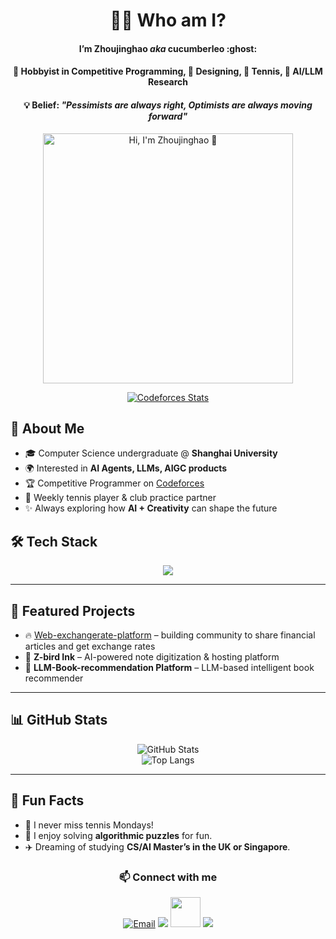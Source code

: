 

<h1 align="center">👨‍💻 Who am I? </h1>

<h4 align="center"> I’m <b>Zhoujinghao</b> <i>aka</i> cucumberleo :ghost: </h4>
<h4 align="center"> 🌱 Hobbyist in <b>Competitive Programming</b>, 🎨 <b>Designing</b>, 🎾 <b>Tennis</b>, 🤖 <b>AI/LLM Research</b> </h4>
<h4 align="center"> 💡 Belief: <i>"Pessimists are always right, Optimists are always moving forward"</i> </h4>


<p align="center">
  <img src="https://s21.ax1x.com/2025/09/12/pVWUgNd.jpg" alt="Hi, I'm Zhoujinghao 👋" width="400"/>
</p>

<div align="center">

[![Codeforces Stats](https://codeforces-readme-stats.vercel.app/api/card?username=Zhoujh_canAc&theme=dark&force_username=true&title_color=ff0000)](https://codeforces.com/profile/Zhoujh_canAc)

</div>


## 🚀 About Me
- 🎓 Computer Science undergraduate @ **Shanghai University**
- 🌍 Interested in **AI Agents, LLMs, AIGC products**
- 🏆 Competitive Programmer on [Codeforces](https://codeforces.com/profile/Zhoujh_canAc)
- 🎾 Weekly tennis player & club practice partner
- ✨ Always exploring how **AI + Creativity** can shape the future


## 🛠️ Tech Stack
<p align="center">
  <img src="https://skillicons.dev/icons?i=cpp,go,java,python,vue,js,git,linux,docker" />
</p>

---

## 📌 Featured Projects
- 🔥 [Web-exchangerate-platform](https://github.com/cucumberleo/Web-exchange-rates-platform) – building community to share financial articles and get exchange rates 
- 📝 **Z-bird Ink** – AI-powered note digitization & hosting platform  
- 🎨 **LLM-Book-recommendation Platform** – LLM-based intelligent book recommender   

---

## 📊 GitHub Stats
<div align="center">

![GitHub Stats](https://github-readme-stats.vercel.app/api?username=cucumberleo&show_icons=true&theme=tokyonight)  
![Top Langs](https://github-readme-stats.vercel.app/api/top-langs/?username=cucumberleo&layout=compact&theme=tokyonight)

</div>

---

## 🎯 Fun Facts
- 🎾 I never miss tennis Mondays!  
- 🧠 I enjoy solving **algorithmic puzzles** for fun.  
- ✈️ Dreaming of studying **CS/AI Master’s in the UK or Singapore**.  


<h3 align="center">📫 Connect with me</h3>
<p align="center">
  <a href="mailto:3312381071@qq.com"><img src="https://skillicons.dev/icons?i=gmail" alt="Email"/></a>
  <a href="https://github.com/cucumberleo"><img src="https://skillicons.dev/icons?i=github" /></a>
  <a href="https://codeforces.com/profile/Zhoujh_canAc"><img src="https://cdn.iconscout.com/icon/free/png-256/free-codeforces-3521352-2944797.png" width="48"/></a>
  <a href="https://www.linkedin.com/in/your-link"><img src="https://skillicons.dev/icons?i=linkedin" /></a>
</p>

